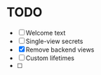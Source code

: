 

# TODO

- [ ] Welcome text
- [ ] Single-view secrets
- [x] Remove backend views
- [ ] Custom lifetimes
- [ ]
